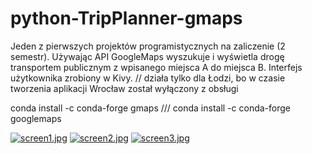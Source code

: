 # python-TripPlanner-gmaps
Jeden z pierwszych projektów programistycznych na zaliczenie (2 semestr). Używając API GoogleMaps wyszukuje i wyświetla drogę transportem publicznym z wpisanego miejsca A do miejsca B. Interfejs użytkownika zrobiony w Kivy.
// działa tylko dla Łodzi, bo w czasie tworzenia aplikacji Wrocław został wyłączony z obsługi

conda install -c conda-forge gmaps  /// 
conda install -c conda-forge googlemaps

[![screen1.jpg](https://i.postimg.cc/MKVGBfxX/screen1.jpg)](https://postimg.cc/4m4ZkdYT)
[![screen2.jpg](https://i.postimg.cc/VLmNjLNR/screen2.jpg)](https://postimg.cc/JtYm88ZD)
[![screen3.jpg](https://i.postimg.cc/qv7M5by6/screen3.jpg)](https://postimg.cc/GHZCBjMb)
